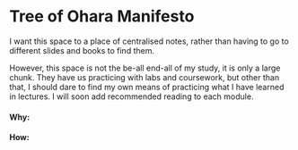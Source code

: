 # Tree of Ohara Manifesto

I want this space to a place of centralised notes, rather than having to go to different slides and books to find them.

However, this space is not the be-all end-all of my study, it is only a large chunk. They have us practicing with labs and coursework, but other than that, I should dare to find my own means of practicing what I have learned in lectures. I will soon add recommended reading to each module. 





































#### Why:
#### How:









